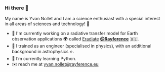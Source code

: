 ### Hi there 👋

<!--
**nollety/nollety** is a ✨ _special_ ✨ repository because its `README.md` (this file) appears on your GitHub profile.

Here are some ideas to get you started:

- 🔭 I’m currently working on ...
- 🌱 I’m currently learning ...
- 👯 I’m looking to collaborate on ...
- 🤔 I’m looking for help with ...
- 💬 Ask me about ...
- 📫 How to reach me: ...
- 😄 Pronouns: ...
- ⚡ Fun fact: ...
-->

My name is Yvan Nollet and I am a science enthusiast with a special interest in all areas of sciences and technology! 🐠

- 🔭 I'm currently working on a radiative transfer model for Earth observation applications 🌍 called [Eradiate](https://eradiate.eu) [**@Rayference**](https://rayference.eu) 🇧🇪.
- 🔬 I trained as an engineer (specialised in physics), with an additional background in astrophysics ⭐.
- 🌱 I’m currently learning Python.
- ✉️ reach me at yvan.nollet@rayference.eu

